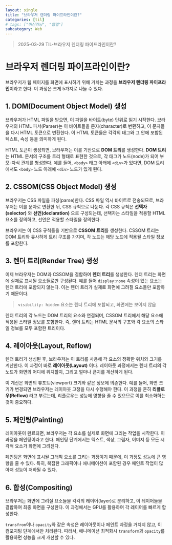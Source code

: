```yaml
---
layout: single
title: "브라우저 렌더링 파이프라인이란?"
categories: [til]
# tags: ["머신러닝", "웹앱"]
subcategory: Web
---
```


> 2025-03-29 TIL-브라우저 렌더링 파이프라인이란?

# 브라우저 렌더링 파이프라인이란?

브라우저가 웹 페이지를 화면에 표시하기 위해 거치는 과정을 **브라우저 렌더링 파이프라인**이라고 한다. 이 과정은 크게 5가지로 나눌 수 있다.

## 1. DOM(Document Object Model) 생성

브라우저가 HTML 파일을 받으면, 이 파일을 바이트(byte) 단위로 읽기 시작한다. 브라우저의 HTML 파서(Parser)는 이 바이트들을 문자(character)로 변환하고, 이 문자들을 다시 HTML 토큰으로 변환한다. 이 HTML 토큰들은 각각의 태그와 그 안에 포함된 텍스트, 속성 등을 의미하게 된다.

HTML 토큰이 생성되면, 브라우저는 이를 기반으로 **DOM 트리**를 생성한다. **DOM 트리**는 HTML 문서의 구조를 트리 형태로 표현한 것으로, 각 태그가 노드(node)가 되어 부모-자식 관계를 형성한다. 예를 들어, `<body>` 태그 아래에 `<div>`가 있다면, DOM 트리에서도 `<body>` 노드 아래에 `<div>` 노드가 있게 된다.

## 2. CSSOM(CSS Object Model) 생성

브라우저는 CSS 파일을 파싱(parse)한다. CSS 파일 역시 바이트로 전송되므로, 브라우저는 이를 문자로 변환한 뒤, CSS 규칙으로 나눈다. 각 CSS 규칙은 **선택자(selector)** 와 **선언(declaration)** 으로 구성되는데, 선택자는 스타일을 적용할 HTML 요소를 정의하고, 선언은 적용할 스타일을 정의한다.

브라우저는 이 CSS 규칙들을 기반으로 **CSSOM 트리**를 생성한다. CSSOM 트리는 DOM 트리와 유사하게 트리 구조를 가지며, 각 노드는 해당 노드에 적용될 스타일 정보를 포함한다.

## 3. 렌더 트리(Render Tree) 생성

이제 브라우저는 DOM과 CSSOM을 결합하여 **렌더 트리**를 생성한다. 렌더 트리는 화면에 실제로 표시될 요소들로만 구성된다. 예를 들어 `display:none` 속성이 있는 요소는 렌더 트리에 포함되지 않는다. 이는 렌더 트리가 실제로 화면에 그려질 요소들만 포함하기 때문이다.

> `visibility: hidden` 요소는 렌더 트리에 포함되고, 화면에는 보이지 않음

렌더 트리의 각 노드는 DOM 트리의 요소와 연결되며, CSSOM 트리에서 해당 요소에 적용된 스타일 정보를 포함한다. 즉, 렌더 트리는 HTML 문서의 구조와 각 요소의 스타일 정보를 모두 포함한 트리이다.

## 4. 레이아웃(Layout, Reflow)

렌더 트리가 생성된 후, 브라우저는 이 트리를 사용해 각 요소의 정확한 위치와 크기를 계산한다. 이 과정이 바로 **레이아웃(Layout)** 이다. 레이아웃 과정에서는 렌더 트리의 각 노드가 화면의 어디에 위치할지, 그리고 얼마나 큰지를 계산하게 된다.

이 계산은 화면의 뷰포트(viewport) 크기와 같은 정보에 의존한다. 예를 들어, 화면 크기가 변경되면 브라우저는 레이아웃 고정을 다시 수행해야 한다. 이 과정을 흔히 **리플로우(Reflow)** 라고 부르는데, 리플로우는 성능에 영향을 줄 수 있으므로 이를 최소화하는 것이 중요하다.

## 5. 페인팅(Painting)

레이아웃이 완료되면, 브라우저는 각 요소를 실제로 화면에 그리는 작업을 시작한다. 이 과정을 페인팅이라고 한다. 페인팅 단계에서는 텍스트, 색상, 그림자, 이미지 등 모든 시각적 요소가 화면에 그려진다.

페인팅은 화면에 표시될 그래픽 요소를 그리는 과정이기 때문에, 이 과정도 성능에 큰 영향을 줄 수 있다. 특히, 복잡한 그래픽이나 애니메이션이 포함된 경우 페인트 작업이 많아져 성능이 저하될 수 있다.

## 6. 합성(Compositing)

브라우저는 화면에 그려질 요소들을 각각의 레이어(layer)로 분리하고, 이 레이어들을 결합하여 최종 화면을 구성한다. 이 과정에서는 GPU를 활용하여 각 레이어를 빠르게 합성한다.

`transfrom`이나 `opacity`와 같은 속성은 레이아웃이나 페인트 과정을 거치지 않고, 이 컴포지팅 단계에서만 처리된다. 따라서, 애니메이션 최적화시 `transform`과 `opacity`를 활용하면 성능을 크게 개선할 수 있다.
